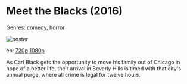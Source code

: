 # Meet the Blacks (2016)

Genres: comedy, horror

![poster](http://image.tmdb.org/t/p/w500/aDln5KsEE0b4YDPRhvStziPwOmC.jpg)

en:
  [720p](magnet:?xt=urn:btih:0D80B4CD270303263E44CA11438B4DE915C82FC9&tr=udp://glotorrents.pw:6969/announce&tr=udp://tracker.opentrackr.org:1337/announce&tr=udp://torrent.gresille.org:80/announce&tr=udp://tracker.openbittorrent.com:80&tr=udp://tracker.coppersurfer.tk:6969&tr=udp://tracker.leechers-paradise.org:6969&tr=udp://p4p.arenabg.ch:1337&tr=udp://tracker.internetwarriors.net:1337)
  [1080p](magnet:?xt=urn:btih:8C5EF2AED54FC5E547FD094F8D71A5D365888B7C&tr=udp://glotorrents.pw:6969/announce&tr=udp://tracker.opentrackr.org:1337/announce&tr=udp://torrent.gresille.org:80/announce&tr=udp://tracker.openbittorrent.com:80&tr=udp://tracker.coppersurfer.tk:6969&tr=udp://tracker.leechers-paradise.org:6969&tr=udp://p4p.arenabg.ch:1337&tr=udp://tracker.internetwarriors.net:1337)
  


As Carl Black gets the opportunity to move his family out of Chicago in hope of a better life, their arrival in Beverly Hills is timed with that city's annual purge, where all crime is legal for twelve hours.